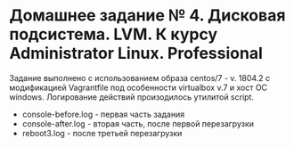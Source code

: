 # Домашнее задание № 4. Дисковая подсистема. LVM. К курсу Administrator Linux. Professional

Задание выполнено с использованием образа centos/7 - v. 1804.2 с модификацией Vagrantfile под особенности virtualbox v.7 и хост ОС windows. Логирование действий произодилось утилитой script.

- console-before.log - первая часть задания
- console-after.log - вторая часть, после первой перезагрузки
- reboot3.log - после третьей перезагрузки
